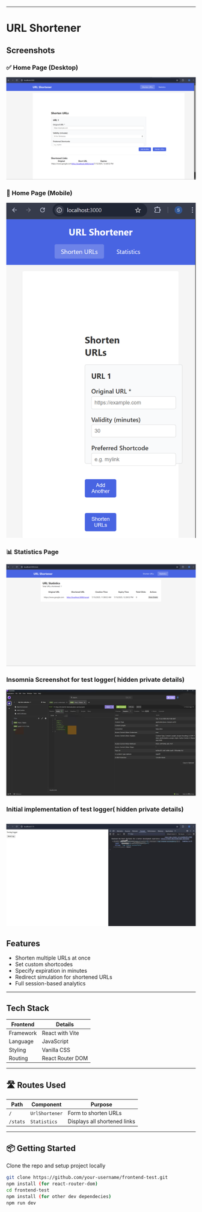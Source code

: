 
---
# URL Shortener

## Screenshots

### ✅ Home Page (Desktop)


![Home Page Desktop](frontend-test/screenshots/Desktop_View.png)

### 📱 Home Page (Mobile)


![Home Page Mobile](frontend-test/screenshots/Mobile_View.png)

### 📊 Statistics Page 


![Statistics](frontend-test/screenshots/Statistics_Page.png)

### Insomnia Screenshot for test logger( hidden private details)

![Insomnia](frontend-test/screenshots/Insomnia_Screenshot.jpg)

### Initial implementation of test logger( hidden private details)

![Test Logger in web view](frontend-test/screenshots/test_logger_successfully_implemented.jpg)
---

## Features

- Shorten multiple URLs at once 
- Set custom shortcodes 
- Specify expiration in minutes 
- Redirect simulation for shortened URLs
- Full session-based analytics 


---

## Tech Stack

| Frontend | Details |
|----------|---------|
| Framework | React with Vite |
| Language |JavaScript |
| Styling | Vanilla CSS |
| Routing | React Router DOM |


---

## 🛣️ Routes Used

| Path | Component | Purpose |
|------|-----------|---------|
| `/` | `UrlShortener` | Form to shorten URLs |
| `/stats` | `Statistics` | Displays all shortened links |


---

## 📦 Getting Started

Clone the repo and setup project locally
```bash
git clone https://github.com/your-username/frontend-test.git
npm install (for react-router-dom)
cd frontend-test
npm install (for other dev dependecies)
npm run dev
